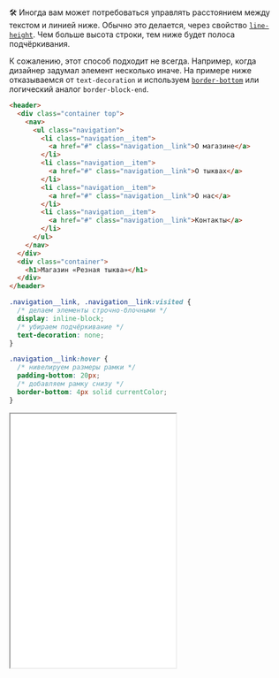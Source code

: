 🛠 Иногда вам может потребоваться управлять расстоянием между текстом и линией ниже. Обычно это делается, через свойство [`line-height`](/css/line-height/). Чем больше высота строки, тем ниже будет полоса подчёркивания.

К сожалению, этот способ подходит не всегда. Например, когда дизайнер задумал элемент несколько иначе. На примере ниже отказываемся от `text-decoration` и используем [`border-bottom`](/css/border/) или логический аналог `border-block-end`.

```html
<header>
  <div class="container top">
    <nav>
      <ul class="navigation">
        <li class="navigation__item">
          <a href="#" class="navigation__link">О магазине</a>
        </li>
        <li class="navigation__item">
          <a href="#" class="navigation__link">О тыквах</a>
        </li>
        <li class="navigation__item">
          <a href="#" class="navigation__link">О нас</a>
        </li>
        <li class="navigation__item">
          <a href="#" class="navigation__link">Контакты</a>
        </li>
      </ul>
    </nav>
  </div>
  <div class="container">
    <h1>Магазин «Резная тыква»</h1>
  </div>
</header>
```

```css
.navigation__link, .navigation__link:visited {
  /* делаем элементы строчно-блочными */
  display: inline-block;
  /* убираем подчёркивание */
  text-decoration: none;
}

.navigation__link:hover {
  /* нивелируем размеры рамки */
  padding-bottom: 20px;
  /* добавляем рамку снизу */
  border-bottom: 4px solid currentColor;
}
```

<iframe title="Рамка вместо подчёркивания" src="../demos/header/" height="460"></iframe>
